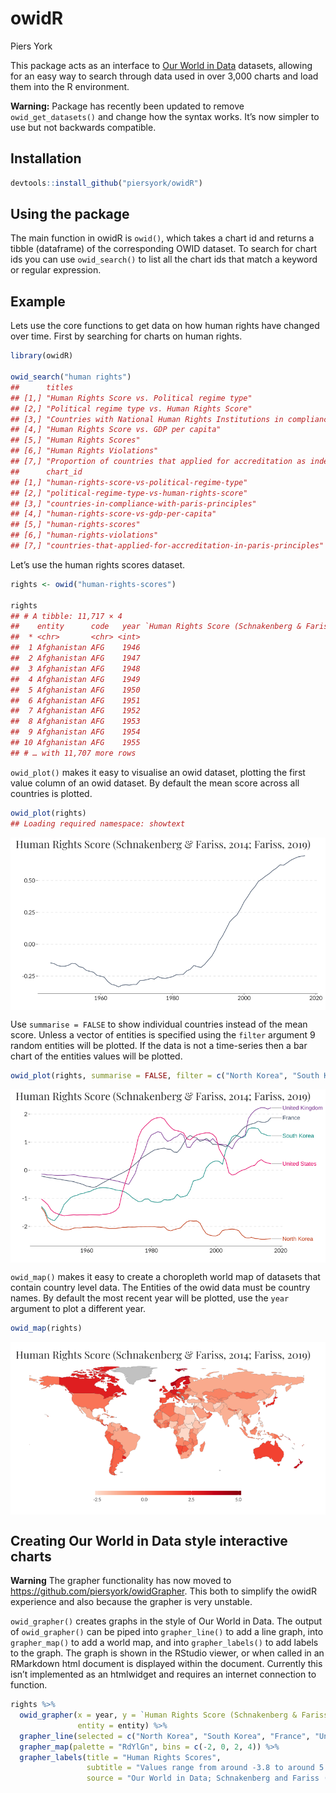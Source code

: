 owidR
================
Piers York

This package acts as an interface to [Our World in
Data](https://ourworldindata.org/) datasets, allowing for an easy way to
search through data used in over 3,000 charts and load them into the R
environment.

**Warning:** Package has recently been updated to remove
`owid_get_datasets()` and change how the syntax works. It’s now simpler
to use but not backwards compatible.

## Installation

``` r
devtools::install_github("piersyork/owidR")
```

## Using the package

The main function in owidR is `owid()`, which takes a chart id and
returns a tibble (dataframe) of the corresponding OWID dataset. To
search for chart ids you can use `owid_search()` to list all the chart
ids that match a keyword or regular expression.

## Example

Lets use the core functions to get data on how human rights have changed
over time. First by searching for charts on human rights.

``` r
library(owidR)

owid_search("human rights")
##      titles                                                                                                                                        
## [1,] "Human Rights Score vs. Political regime type"                                                                                                
## [2,] "Political regime type vs. Human Rights Score"                                                                                                
## [3,] "Countries with National Human Rights Institutions in compliance with the Paris Principles"                                                   
## [4,] "Human Rights Score vs. GDP per capita"                                                                                                       
## [5,] "Human Rights Scores"                                                                                                                         
## [6,] "Human Rights Violations"                                                                                                                     
## [7,] "Proportion of countries that applied for accreditation as independent National Human Rights Institutions in compliance with Paris Principles"
##      chart_id                                                      
## [1,] "human-rights-score-vs-political-regime-type"                 
## [2,] "political-regime-type-vs-human-rights-score"                 
## [3,] "countries-in-compliance-with-paris-principles"               
## [4,] "human-rights-score-vs-gdp-per-capita"                        
## [5,] "human-rights-scores"                                         
## [6,] "human-rights-violations"                                     
## [7,] "countries-that-applied-for-accreditation-in-paris-principles"
```

Let’s use the human rights scores dataset.

``` r
rights <- owid("human-rights-scores")

rights
## # A tibble: 11,717 × 4
##    entity      code   year `Human Rights Score (Schnakenberg & Fariss, 2014; Fa…
##  * <chr>       <chr> <int>                                                 <dbl>
##  1 Afghanistan AFG    1946                                                 0.690
##  2 Afghanistan AFG    1947                                                 0.740
##  3 Afghanistan AFG    1948                                                 0.787
##  4 Afghanistan AFG    1949                                                 0.817
##  5 Afghanistan AFG    1950                                                 0.851
##  6 Afghanistan AFG    1951                                                 0.909
##  7 Afghanistan AFG    1952                                                 0.938
##  8 Afghanistan AFG    1953                                                 0.988
##  9 Afghanistan AFG    1954                                                 1.01 
## 10 Afghanistan AFG    1955                                                 1.01 
## # … with 11,707 more rows
```

`owid_plot()` makes it easy to visualise an owid dataset, plotting the
first value column of an owid dataset. By default the mean score across
all countries is plotted.

``` r
owid_plot(rights)
## Loading required namespace: showtext
```

<img src="inst/images/owid_plot-1.png" style="display: block; margin: auto;" />

Use `summarise = FALSE` to show individual countries instead of the mean
score. Unless a vector of entities is specified using the `filter`
argument 9 random entities will be plotted. If the data is not a
time-series then a bar chart of the entities values will be plotted.

``` r
owid_plot(rights, summarise = FALSE, filter = c("North Korea", "South Korea", "France", "United Kingdom", "United States"))
```

<img src="inst/images/owid_plot2-1.png" style="display: block; margin: auto;" />

`owid_map()` makes it easy to create a choropleth world map of datasets
that contain country level data. The Entities of the owid data must be
country names. By default the most recent year will be plotted, use the
`year` argument to plot a different year.

``` r
owid_map(rights)
```

<img src="inst/images/map-1.png" style="display: block; margin: auto;" />

## Creating Our World in Data style interactive charts

**Warning** The grapher functionality has now moved to
<https://github.com/piersyork/owidGrapher>. This both to simplify the
owidR experience and also because the grapher is very unstable.

`owid_grapher()` creates graphs in the style of Our World in Data. The
output of `owid_grapher()` can be piped into `grapher_line()` to add a
line graph, into `grapher_map()` to add a world map, and into
`grapher_labels()` to add labels to the graph. The graph is shown in the
RStudio viewer, or when called in an RMarkdown html document is
displayed within the document. Currently this isn’t implemented as an
htmlwidget and requires an internet connection to function.

``` r
rights %>% 
  owid_grapher(x = year, y = `Human Rights Score (Schnakenberg & Fariss, 2014; Fariss, 2019)`, 
               entity = entity) %>% 
  grapher_line(selected = c("North Korea", "South Korea", "France", "United Kingdom", "United States")) %>% 
  grapher_map(palette = "RdYlGn", bins = c(-2, 0, 2, 4)) %>% 
  grapher_labels(title = "Human Rights Scores",
                 subtitle = "Values range from around -3.8 to around 5.4 (the higher the better)",
                 source = "Our World in Data; Schnakenberg and Fariss (2014); Fariss (2019)")
```

